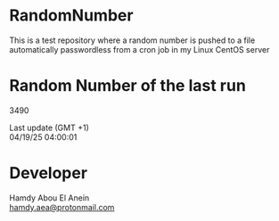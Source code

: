 # RandomNumber    
This is a test repository where a random number is pushed to a file automatically passwordless from a cron job in my Linux CentOS server    
# Random Number of the last run   
3490
      
Last update (GMT +1)    
04/19/25 04:00:01
# Developer    
Hamdy Abou El Anein   
hamdy.aea@protonmail.com
